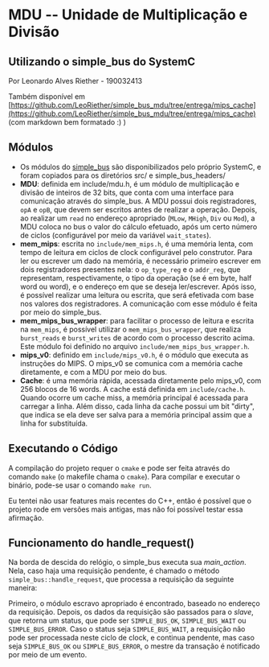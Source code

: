# MDU -- Unidade de Multiplicação e Divisão
## Utilizando o simple_bus do SystemC

Por Leonardo Alves Riether - 190032413

Também disponível em [https://github.com/LeoRiether/simple_bus_mdu/tree/entrega/mips_cache](https://github.com/LeoRiether/simple_bus_mdu/tree/entrega/mips_cache) (com markdown bem formatado :) )

## Módulos
- Os módulos do [simple_bus](https://github.com/systemc/systemc-2.3/tree/master/examples/sysc/simple_bus) são disponibilizados pelo próprio SystemC, e foram copiados para os diretórios src/ e simple_bus_headers/
- **MDU**: definida em include/mdu.h, é um módulo de multiplicação e divisão de inteiros de 32 bits, que conta com uma interface para comunicação através do simple_bus. A MDU possui dois registradores, `opA` e `opB`, que devem ser escritos antes de realizar a operação. Depois, ao realizar um `read` no endereço apropriado (`MLow`, `MHigh`, `Div` ou `Mod`), a MDU coloca no bus o valor do cálculo efetuado, após um certo número de ciclos (configurável por meio da variável `wait_states`).
- **mem_mips**: escrita no `include/mem_mips.h`, é uma memória lenta, com tempo de leitura em ciclos de clock configurável pelo construtor. Para ler ou escrever um dado na memória, é necessário primeiro escrever em dois registradores presentes nela: o `op_type_reg` e o `addr_reg`, que representam, respectivamente, o tipo da operação (se é em byte, half word ou word), e o endereço em que se deseja ler/escrever. Após isso, é possível realizar uma leitura ou escrita, que será efetivada com base nos valores dos registradores. A comunicação com esse módulo é feita por meio do simple_bus.
- **mem_mips_bus_wrapper**: para facilitar o processo de leitura e escrita na `mem_mips`, é possível utilizar o `mem_mips_bus_wrapper`, que realiza `burst_reads` e `burst_writes` de acordo com o processo descrito acima. Este módulo foi definido no arquivo `include/mem_mips_bus_wrapper.h`.
- **mips_v0**: definido em `include/mips_v0.h`, é o módulo que executa as instruções do MIPS. O mips_v0 se comunica com a memória cache diretamente, e com a MDU por meio do bus.
- **Cache**: é uma memória rápida, acessada diretamente pelo mips_v0, com 256 blocos de 16 words. A cache está definida em `include/cache.h`. Quando ocorre um cache miss, a memória principal é acessada para carregar a linha. Além disso, cada linha da cache possui um bit "dirty", que indica se ela deve ser salva para a memória principal assim que a linha for substituída. 

## Executando o Código
A compilação do projeto requer o `cmake` e pode ser feita através do comando
`make` (o makefile chama o `cmake`). Para compilar e executar o binário, pode-se
usar o comando `make run`.

Eu tentei não usar features mais recentes do C++, então é possível que o projeto
rode em versões mais antigas, mas não foi possível testar essa afirmação.

## Funcionamento do handle_request()
Na borda de descida do relógio, o simple_bus executa sua *main_action*.
Nela, caso haja uma requisição pendente, é chamado o método `simple_bus::handle_request`, que processa a requisição da seguinte maneira:

Primeiro, o módulo escravo apropriado é encontrado, baseado no endereço da requisição.
Depois, os dados da requisição são passados para o *slave*, que retorna um status, que pode ser `SIMPLE_BUS_OK`, `SIMPLE_BUS_WAIT` ou `SIMPLE_BUS_ERROR`. Caso o status seja `SIMPLE_BUS_WAIT`, a requisição não pode ser processada neste ciclo de clock, e continua pendente, mas caso seja `SIMPLE_BUS_OK` ou `SIMPLE_BUS_ERROR`, o mestre da transação é notificado por meio de um evento.

